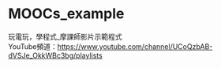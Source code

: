 # MOOCs_example
玩電玩，學程式_摩課師影片示範程式<br>
YouTube頻道：https://www.youtube.com/channel/UCoQzbAB-dVSJe_OkkWBc3bg/playlists
